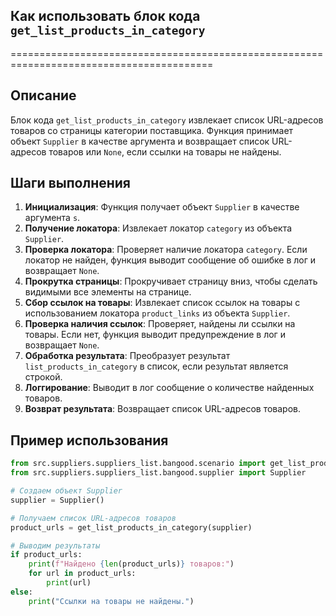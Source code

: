 ## Как использовать блок кода `get_list_products_in_category`
=========================================================================================

Описание
-------------------------
Блок кода `get_list_products_in_category` извлекает список URL-адресов товаров со страницы категории поставщика. Функция принимает объект `Supplier` в качестве аргумента и возвращает список URL-адресов товаров или `None`, если ссылки на товары не найдены.

Шаги выполнения
-------------------------
1. **Инициализация**: Функция получает объект `Supplier` в качестве аргумента `s`.
2. **Получение локатора**: Извлекает локатор `category` из объекта `Supplier`.
3. **Проверка локатора**: Проверяет наличие локатора `category`. Если локатор не найден, функция выводит сообщение об ошибке в лог и возвращает `None`.
4. **Прокрутка страницы**: Прокручивает страницу вниз, чтобы сделать видимыми все элементы на странице.
5. **Сбор ссылок на товары**: Извлекает список ссылок на товары с использованием локатора `product_links` из объекта `Supplier`.
6. **Проверка наличия ссылок**: Проверяет, найдены ли ссылки на товары. Если нет, функция выводит предупреждение в лог и возвращает `None`.
7. **Обработка результата**: Преобразует результат `list_products_in_category` в список, если результат является строкой.
8. **Логгирование**: Выводит в лог сообщение о количестве найденных товаров.
9. **Возврат результата**: Возвращает список URL-адресов товаров.

Пример использования
-------------------------

```python
from src.suppliers.suppliers_list.bangood.scenario import get_list_products_in_category
from src.suppliers.suppliers_list.bangood.supplier import Supplier

# Создаем объект Supplier
supplier = Supplier()

# Получаем список URL-адресов товаров
product_urls = get_list_products_in_category(supplier)

# Выводим результаты
if product_urls:
    print(f"Найдено {len(product_urls)} товаров:")
    for url in product_urls:
        print(url)
else:
    print("Ссылки на товары не найдены.")
```